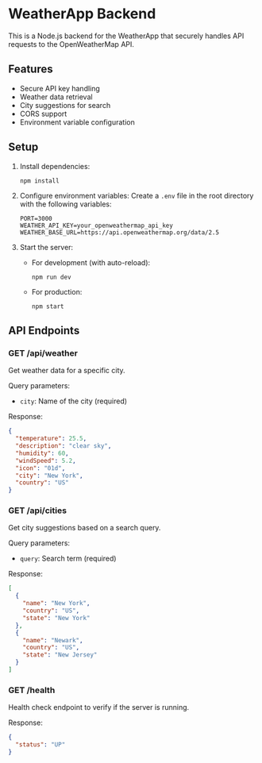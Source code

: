 # WeatherApp Backend

This is a Node.js backend for the WeatherApp that securely handles API requests to the OpenWeatherMap API.

## Features

- Secure API key handling
- Weather data retrieval
- City suggestions for search
- CORS support
- Environment variable configuration

## Setup

1. Install dependencies:
   ```
   npm install
   ```

2. Configure environment variables:
   Create a `.env` file in the root directory with the following variables:
   ```
   PORT=3000
   WEATHER_API_KEY=your_openweathermap_api_key
   WEATHER_BASE_URL=https://api.openweathermap.org/data/2.5
   ```

3. Start the server:
   - For development (with auto-reload):
     ```
     npm run dev
     ```
   - For production:
     ```
     npm start
     ```

## API Endpoints

### GET /api/weather
Get weather data for a specific city.

Query parameters:
- `city`: Name of the city (required)

Response:
```json
{
  "temperature": 25.5,
  "description": "clear sky",
  "humidity": 60,
  "windSpeed": 5.2,
  "icon": "01d",
  "city": "New York",
  "country": "US"
}
```

### GET /api/cities
Get city suggestions based on a search query.

Query parameters:
- `query`: Search term (required)

Response:
```json
[
  {
    "name": "New York",
    "country": "US",
    "state": "New York"
  },
  {
    "name": "Newark",
    "country": "US",
    "state": "New Jersey"
  }
]
```

### GET /health
Health check endpoint to verify if the server is running.

Response:
```json
{
  "status": "UP"
}
``` 